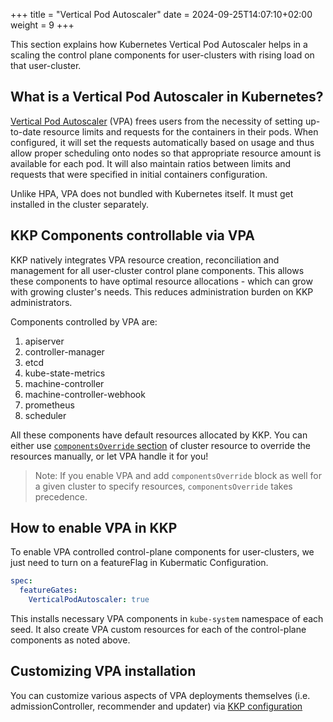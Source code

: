 +++
title = "Vertical Pod Autoscaler"
date = 2024-09-25T14:07:10+02:00
weight = 9
+++

This section explains how Kubernetes Vertical Pod Autoscaler helps in a scaling the control plane components for user-clusters with rising load on that user-cluster.

## What is a Vertical Pod Autoscaler in Kubernetes?
[Vertical Pod Autoscaler](https://github.com/kubernetes/autoscaler/tree/master/vertical-pod-autoscaler) (VPA) frees users from the necessity of setting up-to-date resource limits and requests for the containers in their pods. When configured, it will set the requests automatically based on usage and thus allow proper scheduling onto nodes so that appropriate resource amount is available for each pod. It will also maintain ratios between limits and requests that were specified in initial containers configuration.

Unlike HPA, VPA does not bundled with Kubernetes itself. It must get installed in the cluster separately.

## KKP Components controllable via VPA
KKP natively integrates VPA resource creation, reconciliation and management for all user-cluster control plane components. This allows these components to have optimal resource allocations - which can grow with growing cluster's needs. This reduces administration burden on KKP administrators.

Components controlled by VPA are:
1. apiserver
1. controller-manager
1. etcd
1. kube-state-metrics
1. machine-controller
1. machine-controller-webhook
1. prometheus
1. scheduler

All these components have default resources allocated by KKP. You can either use [`componentsOverride` section](../../../tutorials-howtos/operation/control-plane/scaling-the-control-plane/#setting-custom-overrides) of cluster resource to override the resources manually, or let VPA handle it for you!

> Note: If you enable VPA and add `componentsOverride` block as well for a given cluster to specify resources, `componentsOverride` takes precedence.

## How to enable VPA in KKP
To enable VPA controlled control-plane components for user-clusters, we just need to turn on a featureFlag in Kubermatic Configuration.

```yaml
spec:
  featureGates:
    VerticalPodAutoscaler: true
```

This installs necessary VPA components in `kube-system` namespace of each seed. It also create VPA custom resources for each of the control-plane components as noted above.

## Customizing VPA installation
You can customize various aspects of VPA deployments themselves (i.e. admissionController, recommender and updater) via [KKP configuration](../../../tutorials-howtos/kkp-configuration/)
